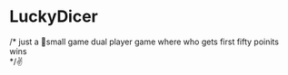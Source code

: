 # LuckyDicer

/* 
just a 🤏small game
dual player game where who gets first fifty poinits wins\
*/✌️
